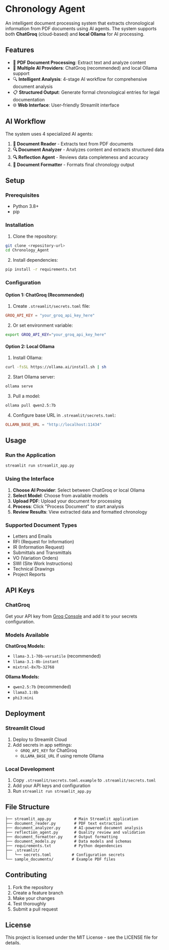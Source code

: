 # Chronology Agent

An intelligent document processing system that extracts chronological information from PDF documents using AI agents. The system supports both **ChatGroq** (cloud-based) and **local Ollama** for AI processing.

## Features

- 📄 **PDF Document Processing**: Extract text and analyze content
- 🤖 **Multiple AI Providers**: ChatGroq (recommended) and local Ollama support
- 🔍 **Intelligent Analysis**: 4-stage AI workflow for comprehensive document analysis
- 📋 **Structured Output**: Generate formal chronological entries for legal documentation
- 🌐 **Web Interface**: User-friendly Streamlit interface

## AI Workflow

The system uses 4 specialized AI agents:

1. **📖 Document Reader** - Extracts text from PDF documents
2. **🔍 Document Analyzer** - Analyzes content and extracts structured data
3. **🔍 Reflection Agent** - Reviews data completeness and accuracy
4. **📝 Document Formatter** - Formats final chronology output

## Setup

### Prerequisites

- Python 3.8+
- pip

### Installation

1. Clone the repository:

```bash
git clone <repository-url>
cd Chronology_Agent
```

2. Install dependencies:

```bash
pip install -r requirements.txt
```

### Configuration

#### Option 1: ChatGroq (Recommended)

1. Create `.streamlit/secrets.toml` file:

```toml
GROQ_API_KEY = "your_groq_api_key_here"
```

2. Or set environment variable:

```bash
export GROQ_API_KEY="your_groq_api_key_here"
```

#### Option 2: Local Ollama

1. Install Ollama:

```bash
curl -fsSL https://ollama.ai/install.sh | sh
```

2. Start Ollama server:

```bash
ollama serve
```

3. Pull a model:

```bash
ollama pull qwen2.5:7b
```

4. Configure base URL in `.streamlit/secrets.toml`:

```toml
OLLAMA_BASE_URL = "http://localhost:11434"
```

## Usage

### Run the Application

```bash
streamlit run streamlit_app.py
```

### Using the Interface

1. **Choose AI Provider**: Select between ChatGroq or local Ollama
2. **Select Model**: Choose from available models
3. **Upload PDF**: Upload your document for processing
4. **Process**: Click "Process Document" to start analysis
5. **Review Results**: View extracted data and formatted chronology

### Supported Document Types

- Letters and Emails
- RFI (Request for Information)
- IR (Information Request)
- Submittals and Transmittals
- VO (Variation Orders)
- SWI (Site Work Instructions)
- Technical Drawings
- Project Reports

## API Keys

### ChatGroq

Get your API key from [Groq Console](https://console.groq.com/keys) and add it to your secrets configuration.

### Models Available

**ChatGroq Models:**

- `llama-3.1-70b-versatile` (recommended)
- `llama-3.1-8b-instant`
- `mixtral-8x7b-32768`

**Ollama Models:**

- `qwen2.5:7b` (recommended)
- `llama3.1:8b`
- `phi3:mini`

## Deployment

### Streamlit Cloud

1. Deploy to Streamlit Cloud
2. Add secrets in app settings:
   - `GROQ_API_KEY` for ChatGroq
   - `OLLAMA_BASE_URL` if using remote Ollama

### Local Development

1. Copy `.streamlit/secrets.toml.example` to `.streamlit/secrets.toml`
2. Add your API keys and configuration
3. Run `streamlit run streamlit_app.py`

## File Structure

```
├── streamlit_app.py          # Main Streamlit application
├── document_reader.py        # PDF text extraction
├── document_analyzer.py      # AI-powered document analysis
├── reflection_agent.py       # Quality review and validation
├── document_formatter.py     # Output formatting
├── document_models.py        # Data models and schemas
├── requirements.txt          # Python dependencies
├── .streamlit/
│   └── secrets.toml         # Configuration secrets
└── sample_documents/        # Example PDF files
```

## Contributing

1. Fork the repository
2. Create a feature branch
3. Make your changes
4. Test thoroughly
5. Submit a pull request

## License

This project is licensed under the MIT License - see the LICENSE file for details.

